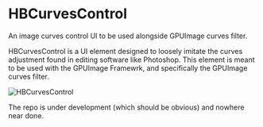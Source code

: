 # HBCurvesControl
An image curves control UI to be used alongside GPUImage curves filter.

HBCurvesControl is a UI element designed to loosely imitate the curves adjustment found in editing software like Photoshop. This element is meant to be used with the  GPUImage Framewrk, and specifically the GPUImage curves filter. 

![HBCurvesControl](http://i.imgur.com/4FLAM1o.png?1)

The repo is under development (which should be obvious) and nowhere near done.  
